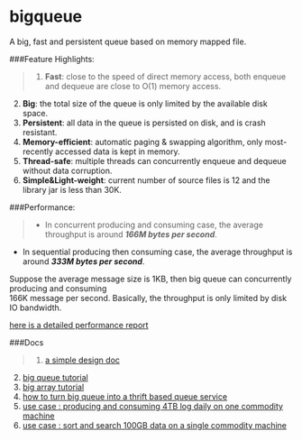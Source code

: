 bigqueue
========

A big, fast and persistent queue based on memory mapped file.

###Feature Highlights:  
>1. **Fast**: close to the speed of direct memory access, both enqueue and dequeue are close to O(1) memory access.  
2. **Big**: the total size of the queue is only limited by the available disk space.  
3. **Persistent**: all data in the queue is persisted on disk, and is crash resistant.  
4. **Memory-efficient**: automatic paging & swapping algorithm, only most-recently accessed data is kept in memory.  
5. **Thread-safe**: multiple threads can concurrently enqueue and dequeue without data corruption.  
6. **Simple&Light-weight**: current number of source files is 12 and the library jar is less than 30K.

###Performance:
>* In concurrent producing and consuming case, the average throughput is around ***166M bytes per second***.
* In sequential producing then consuming case, the average throughput is around ***333M bytes per second***.

Suppose the average message size is 1KB, then big queue can concurrently producing and consuming  
166K message per second. Basically, the throughput is only limited by disk IO bandwidth.

[here is a detailed performance report](https://github.com/bulldog2011/bigqueue/wiki/Performance-Test-Report)


###Docs

>1. [a simple design doc](http://bulldog2011.github.com/blog/2013/01/23/big-queue-design/)
2. [big queue tutorial](http://bulldog2011.github.com/blog/2013/01/24/big-queue-tutorial/)
3. [big array tutorial](http://bulldog2011.github.com/blog/2013/01/24/big-array-tutorial/)
4. [how to turn big queue into a thrift based queue service](http://bulldog2011.github.com/blog/2013/01/27/thrift-queue/)
5. [use case : producing and consuming 4TB log daily on one commodity machine](http://bulldog2011.github.com/blog/2013/01/28/log-collecting/)
6. [use case : sort and search 100GB data on a single commodity machine](http://bulldog2011.github.com/blog/2013/01/25/merge-sort-using-big-queue/)



